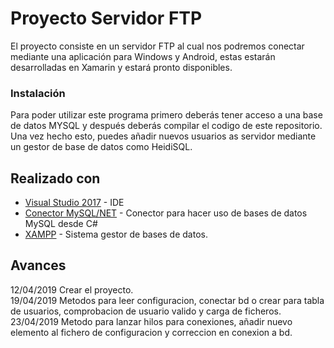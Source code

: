 # Proyecto Servidor FTP
El proyecto consiste en un servidor FTP al cual nos podremos conectar mediante una aplicación para Windows y Android, estas estarán desarrolladas en Xamarin y estará pronto disponibles.


### Instalación 

Para poder utilizar este programa primero deberás tener acceso a una base de datos MYSQL y después deberás compilar el codigo de este repositorio.
Una vez hecho esto, puedes añadir nuevos usuarios as servidor mediante un gestor de base de datos como HeidiSQL.


## Realizado con 

* [Visual Studio 2017](https://visualstudio.microsoft.com/es/downloads/) - IDE
* [Conector MySQL/NET](https://dev.mysql.com/downloads/connector/net/) - Conector para hacer uso de bases de datos MySQL desde C#
* [XAMPP](https://www.apachefriends.org/es/index.html) - Sistema gestor de bases de datos.


## Avances

12/04/2019 Crear el proyecto.<br>
19/04/2019 Metodos para leer configuracion, conectar bd o crear para tabla de usuarios, comprobacion de usuario valido y carga de ficheros.<br>
23/04/2019 Metodo para lanzar hilos para conexiones, añadir nuevo elemento al fichero de configuracion y correccion en conexion a bd.<br>
